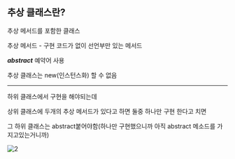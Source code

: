 

## 추상 클래스란?

추상 메서드를 포함한 클래스

추상 메서드 - 구현 코드가 없이 선언부만 있는 메서드

***abstract*** 예약어 사용

추상 클래스는 new(인스턴스화) 할 수 없음


--- 

하위 클래스에서 구현을 해야되는데 

상위 클래스에 두개의 추상 메서드가 있다고 하면 둘중 하나만 구현 한다고 치면

그 하위 클래스는 abstract붙어야함(하나만 구현했으니까 아직 abstract 메소드를 가지고있는거니까)

![2](https://user-images.githubusercontent.com/49984996/76158440-1a554180-6159-11ea-81e6-8d0467e2ca49.jpg)

